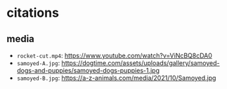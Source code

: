 # citations

## media

- `rocket-cut.mp4`: https://www.youtube.com/watch?v=ViNcBQ8cDA0
- `samoyed-A.jpg`: https://dogtime.com/assets/uploads/gallery/samoyed-dogs-and-puppies/samoyed-dogs-puppies-1.jpg
- `samoyed-B.jpg`: https://a-z-animals.com/media/2021/10/Samoyed.jpg